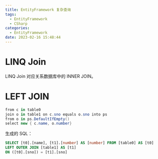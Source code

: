 ```yaml
---
title: EntityFramework 复杂查询
tags:
  - EntityFramework
  - CSharp
categories:
  - EntityFramework
date: 2023-02-16 15:48:44
---
```


# LINQ Join

LINQ Join 对应关系数据库中的 INNER JOIN。

# LEFT JOIN

```C#
from c in table0
join o in table1 on c.sno equals o.sno into ps
from o in ps.DefaultIfEmpty()
select new { c.name, o.number}
```

生成的 SQL：

```sql
SELECT [t0].[name], [t1].[number] AS [number] FROM [table0] AS [t0]
LEFT OUTER JOIN [table1] AS [t1]
ON ([t0].[sno]) = [t1].[sno]
```
